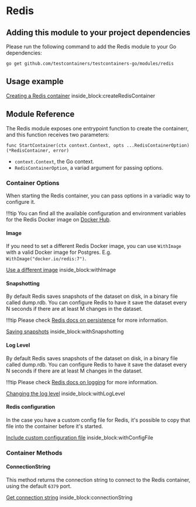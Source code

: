 # Redis

## Adding this module to your project dependencies

Please run the following command to add the Redis module to your Go dependencies:

```
go get github.com/testcontainers/testcontainers-go/modules/redis
```

## Usage example

<!--codeinclude-->
[Creating a Redis container](../../modules/redis/redis_test.go) inside_block:createRedisContainer
<!--/codeinclude-->

## Module Reference

The Redis module exposes one entrypoint function to create the containerr, and this function receives two parameters:

```golang
func StartContainer(ctx context.Context, opts ...RedisContainerOption) (*RedisContainer, error)
```

- `context.Context`, the Go context.
- `RedisContainerOption`, a variad argument for passing options.

### Container Options

When starting the Redis container, you can pass options in a variadic way to configure it.

!!!tip
    You can find all the available configuration and environment variables for the Redis Docker image on [Docker Hub](https://hub.docker.com/_/redis).

#### Image

If you need to set a different Redis Docker image, you can use `WithImage` with a valid Docker image
for Postgres. E.g. `WithImage("docker.io/redis:7")`.

<!--codeinclude-->
[Use a different image](../../modules/redis/redis_test.go) inside_block:withImage
<!--/codeinclude-->

#### Snapshotting

By default Redis saves snapshots of the dataset on disk, in a binary file called dump.rdb. You can configure Redis to have it save the dataset every N seconds if there are at least M changes in the dataset.

!!!tip
    Please check [Redis docs on persistence](https://redis.io/docs/management/persistence/#snapshotting) for more information.

<!--codeinclude-->
[Saving snapshots](../../modules/redis/redis_test.go) inside_block:withSnapshotting
<!--/codeinclude-->

#### Log Level

By default Redis saves snapshots of the dataset on disk, in a binary file called dump.rdb. You can configure Redis to have it save the dataset every N seconds if there are at least M changes in the dataset.

!!!tip
    Please check [Redis docs on logging](https://redis.io/docs/reference/modules/modules-api-ref/#redismodule_log) for more information.

<!--codeinclude-->
[Changing the log level](../../modules/redis/redis_test.go) inside_block:withLogLevel 
<!--/codeinclude-->

#### Redis configuration

In the case you have a custom config file for Redis, it's possible to copy that file into the container before it's started.

<!--codeinclude-->
[Include custom configuration file](../../modules/redis/redis_test.go) inside_block:withConfigFile
<!--/codeinclude-->

### Container Methods

#### ConnectionString

This method returns the connection string to connect to the Redis container, using the default `6379` port.

<!--codeinclude-->
[Get connection string](../../modules/redis/redis_test.go) inside_block:connectionString
<!--/codeinclude-->
